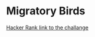 # Migratory Birds

[Hacker Rank link to the challange](https://www.hackerrank.com/challenges/migratory-birds/problem?isFullScreen=true)